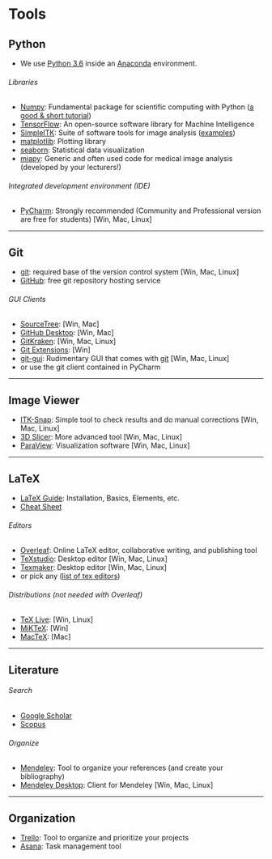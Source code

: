 # Tools

## Python

- We use [Python 3.6](https://docs.python.org/3.6/) inside an [Anaconda](https://www.continuum.io/downloads) environment.

###### Libraries

- [Numpy](http://www.numpy.org/): Fundamental package for scientific computing with Python ([a good & short tutorial](http://cs231n.github.io/python-numpy-tutorial/))
- [TensorFlow](https://www.tensorflow.org/): An open-source software library for Machine Intelligence 
- [SimpleITK](www.simpleitk.org/): Suite of software tools for image analysis ([examples](http://insightsoftwareconsortium.github.io/SimpleITK-Notebooks/))
- [matplotlib](https://matplotlib.org/): Plotting library
- [seaborn](https://seaborn.pydata.org/): Statistical data visualization
- [miapy](https://github.com/istb-mia/miapy): Generic and often used code for medical image analysis (developed by your lecturers!)

###### Integrated development environment (IDE)

- [PyCharm](https://www.jetbrains.com/pycharm/): Strongly recommended (Community and Professional version are free for students) [Win, Mac, Linux]

------

## Git

- [git](https://git-scm.com/): required base of the version control system [Win, Mac, Linux]
- [GitHub](https://github.com/): free git repository hosting service

###### GUI Clients

- [SourceTree](https://www.sourcetreeapp.com/):  [Win, Mac]
- [GitHub Desktop](https://desktop.github.com/): [Win, Mac]
- [GitKraken](https://www.gitkraken.com/): [Win, Mac, Linux]
- [Git Extensions](https://gitextensions.github.io/): [Win]
- [git-gui](https://git-scm.com/docs/git-gui): Rudimentary GUI that comes with [git](https://git-scm.com/) [Win, Mac, Linux]
- or use the git client contained in PyCharm

------

## Image Viewer

- [ITK-Snap](http://www.itksnap.org/pmwiki/pmwiki.php): Simple tool to check results and do manual corrections [Win, Mac, Linux]
- [3D Slicer](https://www.slicer.org/): More advanced tool [Win, Mac, Linux]
- [ParaView](https://www.paraview.org/): Visualization software  [Win, Mac, Linux]

------

## LaTeX

- [LaTeX Guide](https://en.wikibooks.org/wiki/LaTeX): Installation, Basics, Elements, etc.
- [Cheat Sheet](https://wch.github.io/latexsheet/latexsheet.pdf)

###### Editors

- [Overleaf](https://www.overleaf.com/): Online LaTeX editor, collaborative writing, and publishing tool
- [TeXstudio](http://www.texstudio.org/): Desktop editor [Win, Mac, Linux]
- [Texmaker](http://www.xm1math.net/texmaker/): Desktop editor [Win, Mac, Linux]
- or pick any ([list of tex editors](https://en.wikipedia.org/wiki/Comparison_of_TeX_editors))

###### Distributions (not needed with Overleaf)

- [TeX Live](https://www.tug.org/texlive/): [Win, Linux]
- [MiKTeX](https://miktex.org/): [Win]
- [MacTeX](http://www.tug.org/mactex/): [Mac]

------

## Literature

###### Search

- [Google Scholar](https://scholar.google.ch/)
- [Scopus](https://www.scopus.com/)

###### Organize

- [Mendeley](https://www.mendeley.com/): Tool to organize your references (and create your bibliography)
- [Mendeley Desktop](https://www.mendeley.com/downloads): Client for Mendeley [Win, Mac, Linux]

------

## Organization

- [Trello](https://trello.com/): Tool to organize and prioritize your projects
- [Asana](https://asana.com/): Task management tool
